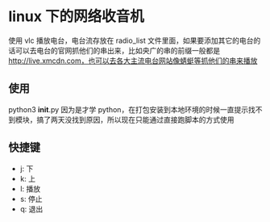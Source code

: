 # linux 下的网络收音机

使用 vlc 播放电台，电台流存放在 radio_list 文件里面，如果要添加其它的电台的话可以去电台的官网抓他们的串出来，比如央广的串的前缀一般都是 http://live.xmcdn.com，也可以去各大主流电台网站像蜻蜓等抓他们的串来播放

## 使用

python3 __init__.py
因为是才学 python，在打包安装到本地环境的时候一直提示找不到模块，搞了两天没找到原因，所以现在只能通过直接跑脚本的方式使用

## 快捷键

- j: 下
- k: 上
- l: 播放
- s: 停止
- q: 退出
